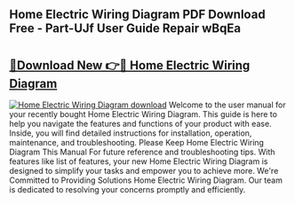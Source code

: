 ## Home Electric Wiring Diagram PDF Download Free - Part-UJf User Guide Repair wBqEa

# <h2><a href="http://dfnb6b.blite.top/?on=Home+Electric+Wiring+Diagram">🔗Download New 👉🔴 Home Electric Wiring Diagram</a></h2>

[![Home Electric Wiring Diagram download](https://i.imgur.com/lujVjoI.png)](http://dfnb6b.blite.top/?on=Home+Electric+Wiring+Diagram)
Welcome to the user manual for your recently bought Home Electric Wiring Diagram. This guide is here to help you navigate the features and functions of your product with ease. Inside, you will find detailed instructions for installation, operation, maintenance, and troubleshooting. Please Keep Home Electric Wiring Diagram This Manual For future reference and troubleshooting tips. With features like list of features, your new Home Electric Wiring Diagram is designed to simplify your tasks and empower you to achieve more. We're Committed to Providing Solutions Home Electric Wiring Diagram. Our team is dedicated to resolving your concerns promptly and efficiently.
